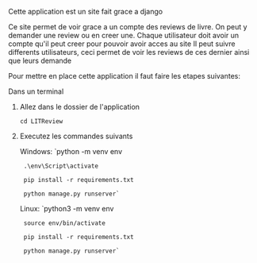 Cette application est un site fait grace a django

Ce site permet de voir grace a un compte des reviews de livre.
On peut y demander une review ou en creer une.
Chaque utilisateur doit avoir un compte qu'il peut creer pour pouvoir avoir acces au site
Il peut suivre differents utilisateurs, ceci permet de voir les reviews de ces dernier ainsi que leurs demande

Pour mettre en place cette application il faut faire les etapes suivantes:

Dans un terminal
1. Allez dans le dossier de l'application

    `cd LITReview`

2. Executez les commandes suivants

    Windows:
        `python -m venv env

        .\env\Script\activate
        
        pip install -r requirements.txt
        
        python manage.py runserver`
    
    Linux:
        `python3 -m venv env

        source env/bin/activate
        
        pip install -r requirements.txt
        
        python manage.py runserver`